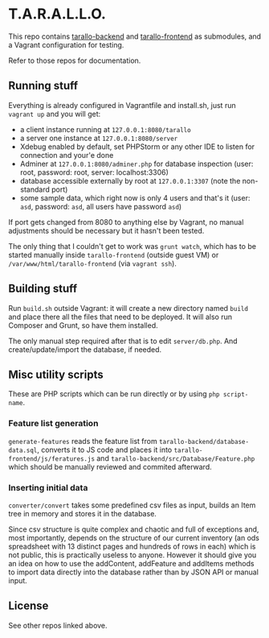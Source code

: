 # T.A.R.A.L.L.O.

This repo contains [tarallo-backend](https://github.com/WEEE-Open/tarallo-backend)
and [tarallo-frontend](https://github.com/WEEE-Open/tarallo-frontend) as submodules,
and a Vagrant configuration for testing.

Refer to those repos for documentation.

## Running stuff

Everything is already configured in Vagrantfile and install.sh, just run `vagrant up`
and you will get:

* a client instance running at `127.0.0.1:8080/tarallo`
* a server one instance at `127.0.0.1:8080/server`
* Xdebug enabled by default, set PHPStorm or any other IDE to listen for connection and
your'e done
* Adminer at `127.0.0.1:8080/adminer.php` for database inspection (user: root, 
password: root, server: localhost:3306)
* database accessible externally by root at `127.0.0.1:3307` (note the non-standard port)
* some sample data, which right now is only 4 users and that's it
(user: `asd`, password: `asd`, all users have password `asd`)

If port gets changed from 8080 to anything else by Vagrant, no manual adjustments should
be necessary but it hasn't been tested.

The only thing that I couldn't get to work was `grunt watch`, which has to be started
manually inside `tarallo-frontend` (outside guest VM) or `/var/www/html/tarallo-frontend`
(via `vagrant ssh`).

## Building stuff

Run `build.sh` outside Vagrant: it will create a new directory named `build` and place 
there all the files that need to be deployed. It will also run Composer and Grunt, so 
have them installed.

The only manual step required after that is to edit `server/db.php`. And create/update/import
the database, if needed.

## Misc utility scripts

These are PHP scripts which can be run directly or by using `php script-name`.

### Feature list generation

`generate-features` reads the feature list from `tarallo-backend/database-data.sql`,
converts it to JS code and places it into `tarallo-frontend/js/feratures.js` and
`tarallo-backend/src/Database/Feature.php` which should be manually reviewed and
commited afterward.

### Inserting initial data

`converter/convert` takes some predefined csv files as input, builds an Item tree in memory
and stores it in the database.

Since csv structure is quite complex and chaotic and full of
exceptions and, most importantly, depends on the structure of our current inventory (an ods
spreadsheet with 13 distinct pages and hundreds of rows in each) which is not public, this is
practically useless to anyone. However it should give you an idea on how to use the addContent, 
addFeature and addItems methods to import data directly into the database rather than by
JSON API or manual input.

## License

See other repos linked above.
